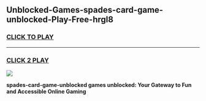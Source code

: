 
## Unblocked-Games-spades-card-game-unblocked-Play-Free-hrgl8
<h3>
<a href="https://premium76.site?title=spades-card-game-unblocked&ref=15A">CLICK TO PLAY</a></h3>
<hr>

<h3>
<a href="https://premium76.site?title=spades-card-game-unblocked&ref=15A">CLICK 2 PLAY</a>
  
</h3>

<a href="https://premium76.site?title=spades-card-game-unblocked&ref=15A"><img src="https://clearcache.store/games.png"></a>


**spades-card-game-unblocked games unblocked: Your Gateway to Fun and Accessible Online Gaming**

